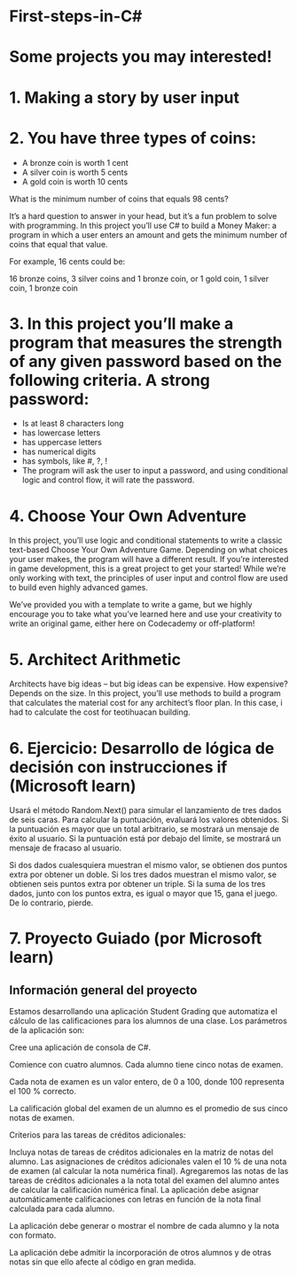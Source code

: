 # First-steps-in-C#
# Some projects you may interested!
# 1. Making a story by user input
# 2. You have three types of coins:
  - A bronze coin is worth 1 cent 
  - A silver coin is worth 5 cents
  - A gold coin is worth 10 cents
  
  What is the minimum number of coins that equals 98 cents?
  
  It’s a hard question to answer in your head, but it’s a fun problem to solve with programming. In this project you’ll use C# to build a Money Maker: a program in       which a user enters an amount and gets the minimum number of coins that equal that value.
  
  For example, 16 cents could be:
  
  16 bronze coins,
  3 silver coins and 1 bronze coin, or
  1 gold coin, 1 silver coin, 1 bronze coin
  
# 3. In this project you’ll make a program that measures the strength of any given password based on the following criteria. A strong password:

- Is at least 8 characters long
- has lowercase letters
- has uppercase letters
- has numerical digits
- has symbols, like #, ?, !
- The program will ask the user to input a password, and using conditional logic and control flow, it will rate the password.

# 4. Choose Your Own Adventure
In this project, you’ll use logic and conditional statements to write a classic text-based Choose Your Own Adventure Game. Depending on what choices your user makes, the program will have a different result. If you’re interested in game development, this is a great project to get your started! While we’re only working with text, the principles of user input and control flow are used to build even highly advanced games.

We’ve provided you with a template to write a game, but we highly encourage you to take what you’ve learned here and use your creativity to write an original game, either here on Codecademy or off-platform!

# 5. Architect Arithmetic
Architects have big ideas – but big ideas can be expensive. How expensive? Depends on the size.
In this project, you’ll use methods to build a program that calculates the material cost for any architect’s floor plan. In this case, i had to calculate the cost for teotihuacan building.

# 6. Ejercicio: Desarrollo de lógica de decisión con instrucciones if (Microsoft learn)
   Usará el método Random.Next() para simular el lanzamiento de tres dados de seis caras. Para calcular la puntuación, evaluará los valores obtenidos. Si la puntuación    es mayor que un total arbitrario, se mostrará un mensaje de éxito al usuario. Si la puntuación está por debajo del límite, se mostrará un mensaje de fracaso al         usuario.

   Si dos dados cualesquiera muestran el mismo valor, se obtienen dos puntos extra por obtener un doble.
   Si los tres dados muestran el mismo valor, se obtienen seis puntos extra por obtener un triple.
   Si la suma de los tres dados, junto con los puntos extra, es igual o mayor que 15, gana el juego. De lo contrario, pierde.

# 7. Proyecto Guiado (por Microsoft learn)
## Información general del proyecto
Estamos desarrollando una aplicación Student Grading que automatiza el cálculo de las calificaciones para los alumnos de una clase. Los parámetros de la aplicación son:

Cree una aplicación de consola de C#.

Comience con cuatro alumnos. Cada alumno tiene cinco notas de examen.

Cada nota de examen es un valor entero, de 0 a 100, donde 100 representa el 100 % correcto.

La calificación global del examen de un alumno es el promedio de sus cinco notas de examen.

Criterios para las tareas de créditos adicionales:

Incluya notas de tareas de créditos adicionales en la matriz de notas del alumno.
Las asignaciones de créditos adicionales valen el 10 % de una nota de examen (al calcular la nota numérica final).
Agregaremos las notas de las tareas de créditos adicionales a la nota total del examen del alumno antes de calcular la calificación numérica final.
La aplicación debe asignar automáticamente calificaciones con letras en función de la nota final calculada para cada alumno.

La aplicación debe generar o mostrar el nombre de cada alumno y la nota con formato.

La aplicación debe admitir la incorporación de otros alumnos y de otras notas sin que ello afecte al código en gran medida.

